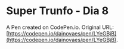 # Super Trunfo - Dia 8

A Pen created on CodePen.io. Original URL: [https://codepen.io/dainovaes/pen/LYeGBjB](https://codepen.io/dainovaes/pen/LYeGBjB).


